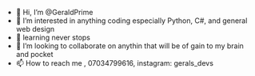 - 👋 Hi, I’m @GeraldPrime
- 👀 I’m interested in anything coding especially Python, C#, and general web design
- 🌱 learning never stops
- 💞️ I’m looking to collaborate on anythin that will be of gain to my brain and pocket
- 📫 How to reach me , 07034799616, instagram: gerals_devs

<!---
GeraldPrime/GeraldPrime is a ✨ special ✨ repository because its `README.md` (this file) appears on your GitHub profile.
You can click the Preview link to take a look at your changes.
--->
